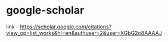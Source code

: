 # google-scholar
link - https://scholar.google.com/citations?view_op=list_works&hl=en&authuser=2&user=XGbG2o8AAAAJ
